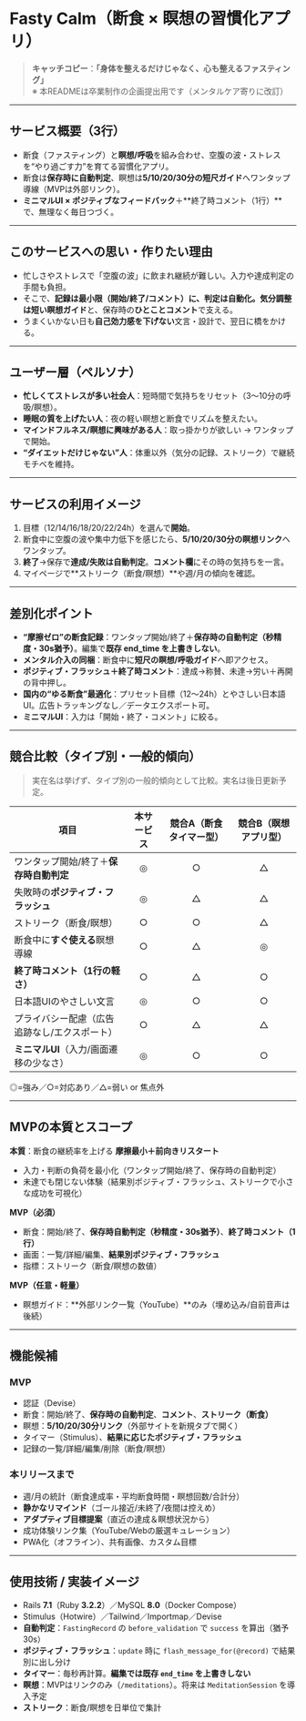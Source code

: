 # Fasty Calm（断食 × 瞑想の習慣化アプリ）

> **キャッチコピー**：**「身体を整えるだけじゃなく、心も整えるファスティング」**  
> ※ 本READMEは卒業制作の企画提出用です（メンタルケア寄りに改訂）

---

## サービス概要（3行）
- 断食（ファスティング）と**瞑想/呼吸**を組み合わせ、空腹の波・ストレスを“やり過ごす力”を育てる習慣化アプリ。  
- 断食は**保存時に自動判定**、瞑想は**5/10/20/30分の短尺ガイド**へワンタップ導線（MVPは外部リンク）。  
- **ミニマルUI × ポジティブなフィードバック**＋**終了時コメント（1行）**で、無理なく毎日つづく。

---

## このサービスへの思い・作りたい理由
- 忙しさやストレスで「空腹の波」に飲まれ継続が難しい。入力や達成判定の手間も負担。  
- そこで、**記録は最小限（開始/終了/コメント）**に、**判定は自動化**。気分調整は**短い瞑想ガイド**と、保存時の**ひとことコメント**で支える。  
- うまくいかない日も**自己効力感を下げない**文言・設計で、翌日に橋をかける。

---

## ユーザー層（ペルソナ）
- **忙しくてストレスが多い社会人**：短時間で気持ちをリセット（3〜10分の呼吸/瞑想）。  
- **睡眠の質を上げたい人**：夜の軽い瞑想と断食でリズムを整えたい。  
- **マインドフルネス/瞑想に興味がある人**：取っ掛かりが欲しい → ワンタップで開始。  
- **“ダイエットだけじゃない”人**：体重以外（気分の記録、ストリーク）で継続モチベを維持。

---

## サービスの利用イメージ
1. 目標（12/14/16/18/20/22/24h）を選んで**開始**。  
2. 断食中に空腹の波や集中力低下を感じたら、**5/10/20/30分の瞑想リンク**へワンタップ。  
3. **終了**→保存で**達成/失敗は自動判定**。**コメント欄**にその時の気持ちを一言。  
4. マイページで**ストリーク（断食/瞑想）**や週/月の傾向を確認。

---

## 差別化ポイント
- **“摩擦ゼロ”の断食記録**：ワンタップ開始/終了＋**保存時の自動判定（秒精度・30s猶予）**。編集で**既存 end_time を上書きしない**。  
- **メンタル介入の同梱**：断食中に**短尺の瞑想/呼吸ガイド**へ即アクセス。  
- **ポジティブ・フラッシュ＋終了時コメント**：達成→称賛、未達→労い＋再開の背中押し。  
- **国内の“ゆる断食”最適化**：プリセット目標（12〜24h）とやさしい日本語UI。広告トラッキングなし／データエクスポート可。  
- **ミニマルUI**：入力は「開始・終了・コメント」に絞る。

---

## 競合比較（タイプ別・一般的傾向）
> 実在名は挙げず、タイプ別の一般的傾向として比較。実名は後日更新予定。

| 項目 | 本サービス | 競合A（断食タイマー型） | 競合B（瞑想アプリ型） |
|---|:---:|:---:|:---:|
| ワンタップ開始/終了＋**保存時自動判定** | ◎ | ○ | △ |
| 失敗時の**ポジティブ・フラッシュ** | ◎ | △ | △ |
| ストリーク（断食/瞑想） | ○ | ○ | △ |
| 断食中に**すぐ使える**瞑想導線 | ○ | △ | ◎ |
| **終了時コメント（1行の軽さ）** | ○ | △ | ○ |
| 日本語UIのやさしい文言 | ◎ | ○ | ○ |
| プライバシー配慮（広告追跡なし/エクスポート） | ○ | △ | △ |
| **ミニマルUI**（入力/画面遷移の少なさ） | ◎ | ○ | ○ |

◎=強み／○=対応あり／△=弱い or 焦点外

---

## MVPの本質とスコープ
**本質**：断食の継続率を上げる **摩擦最小＋前向きリスタート**  
- 入力・判断の負荷を最小化（ワンタップ開始/終了、保存時の自動判定）  
- 未達でも閉じない体験（結果別ポジティブ・フラッシュ、ストリークで小さな成功を可視化）

**MVP（必須）**
- 断食：開始/終了、**保存時自動判定（秒精度・30s猶予）**、**終了時コメント（1行）**  
- 画面：一覧/詳細/編集、**結果別ポジティブ・フラッシュ**  
- 指標：ストリーク（断食/瞑想の数値）

**MVP（任意・軽量）**
- 瞑想ガイド：**外部リンク一覧（YouTube）**のみ（埋め込み/自前音声は後続）

---

## 機能候補
### MVP
- 認証（Devise）  
- 断食：開始/終了、**保存時の自動判定**、**コメント**、**ストリーク（断食）**  
- 瞑想：**5/10/20/30分リンク**（外部サイトを新規タブで開く）  
- タイマー（Stimulus）、**結果に応じたポジティブ・フラッシュ**  
- 記録の一覧/詳細/編集/削除（断食/瞑想）

### 本リリースまで
- 週/月の統計（断食達成率・平均断食時間・瞑想回数/合計分）  
- **静かなリマインド**（ゴール接近/未終了/夜間は控えめ）  
- **アダプティブ目標提案**（直近の達成＆瞑想状況から）  
- 成功体験リンク集（YouTube/Webの厳選キュレーション）  
- PWA化（オフライン）、共有画像、カスタム目標

---

## 使用技術 / 実装イメージ
- Rails **7.1**（Ruby **3.2.2**）／MySQL **8.0**（Docker Compose）  
- Stimulus（Hotwire）／Tailwind／Importmap／Devise  
- **自動判定**：`FastingRecord` の `before_validation` で `success` を算出（猶予30s）  
- **ポジティブ・フラッシュ**：`update` 時に `flash_message_for(@record)` で結果別に出し分け  
- **タイマー**：毎秒再計算。**編集では既存 `end_time` を上書きしない**  
- **瞑想**：MVPはリンクのみ（`/meditations`）。将来は `MeditationSession` を導入予定  
- **ストリーク**：断食/瞑想を日単位で集計
